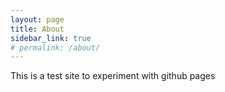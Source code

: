 ```yaml
---
layout: page
title: About
sidebar_link: true
# permalink: /about/
---
```


This is a test site to experiment with github pages

